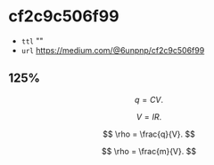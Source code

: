 # cf2c9c506f99
+ `ttl` ""
+ `url` https://medium.com/@6unpnp/cf2c9c506f99


## 125%

$$
q = CV.
$$


$$
V = IR.
$$


$$
\rho = \frac{q}{V}.
$$


$$
\rho = \frac{m}{V}.
$$